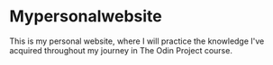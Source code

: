 # Mypersonalwebsite
This is my personal website, where I will practice the knowledge I've acquired throughout my journey in The Odin Project course.
